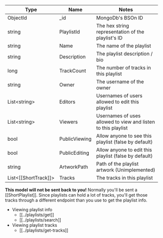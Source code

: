|Type|Name|Notes|
|----|----|-----|
|ObjectId|\_id|MongoDb's BSOn ID|
|string|PlaylistId|The hex string representation of the playlist's ID|
|string|Name|The name of the playlist|
|string|Description|The playlist description / bio|
|long|TrackCount|The number of tracks in this playlist|
|string|Owner|The username of the owner|
|List\<string\>|Editors|Usernames of users allowed to edit this playlist|
|List\<string\>|Viewers|Usernames of uses allowed to view and listen to this playlist|
|bool|PublicViewing|Allow anyone to see this playlist (false by default)|
|bool|PublicEditing|Allow anyone to edit this playlist (false by default)|
|string|ArtworkPath|Path of the playlist artwork (Unimplemented)|
|List\<[[ShortTrack]]\>|Tracks|The tracks in this playlist|

**This model will not be sent back to you!** Normally you'll be sent a [[ShortPlaylist]]. Since playlists can hold a lot of tracks, you'll get those tracks through a different endpoint than you use to get the playlist info. 
- Viewing playlist info
	- [[../playlists/get]]
	- [[../playlists/search]]
- Viewing playlist tracks
	- [[../playlists/get-tracks]]
